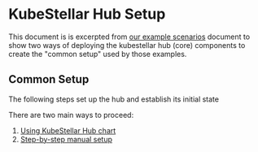 # KubeStellar Hub Setup

This document is is excerpted from [our example scenarios](examples.md) document to show two ways of deploying the kubestellar hub (core) components to create the "common setup" used by those examples.


## Common Setup

The following steps set up the hub and establish its initial state

There are two main ways to proceed:

1. [Using KubeStellar Hub chart](common-setup-hub-chart.md)
2. [Step-by-step manual setup](common-setup-step-by-step.md)

